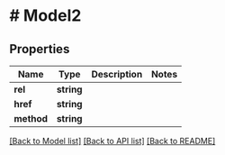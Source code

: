 # # Model2

## Properties

Name | Type | Description | Notes
------------ | ------------- | ------------- | -------------
**rel** | **string** |  |
**href** | **string** |  |
**method** | **string** |  |

[[Back to Model list]](../../README.md#models) [[Back to API list]](../../README.md#endpoints) [[Back to README]](../../README.md)
